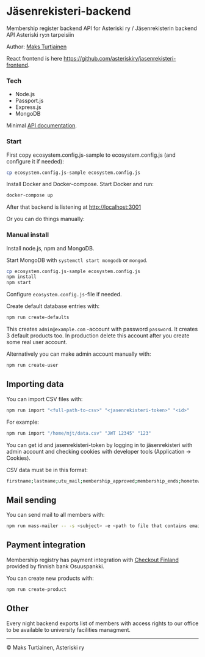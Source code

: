 # Jäsenrekisteri-backend
Membership register backend API for Asteriski ry / Jäsenrekisterin backend API Asteriski ry:n tarpeisiin

Author: [Maks Turtiainen](https://github.com/mjturt)

React frontend is here <https://github.com/asteriskiry/jasenrekisteri-frontend>.

### Tech
- Node.js
- Passport.js
- Express.js
- MongoDB

Minimal [API documentation](./API.md).

### Start

First copy ecosystem.config.js-sample to ecosystem.config.js (and configure it if needed):
```bash
cp ecosystem.config.js-sample ecosystem.config.js
```

Install Docker and Docker-compose. Start Docker and run:
```bash
docker-compose up
```
After that backend is listening at <http://localhost:3001>

Or you can do things manually:

### Manual install

Install node.js, npm and MongoDB.

Start MongoDB with `systemctl start mongodb` or `mongod`.
```bash
cp ecosystem.config.js-sample ecosystem.config.js
npm install
npm start
```
Configure `ecosystem.config.js`-file if needed.

Create default database entries with:
```bash
npm run create-defaults
```
This creates `admin@example.com` -account with password `password`. It creates 3 default products too. In production delete this account after you create some real user account.

Alternatively you can make admin account manually with:
```bash
npm run create-user
```

## Importing data

You can import CSV files with:
```bash
npm run import "<full-path-to-csv>" "<jasenrekisteri-token>" "<id>"
```
For example:
```bash
npm run import "/home/mjt/data.csv" "JWT 12345" "123"
```
You can get id and jasenrekisteri-token by logging in to jäsenrekisteri with admin account and checking cookies with developer tools (Application -> Cookies).

CSV data must be in this format:
```bash
firstname;lastname;utu_mail;membership_approved;membership_ends;hometown;tyy_member;tivia_member;board;
```

## Mail sending

You can send mail to all members with:
```bash
npm run mass-mailer -- -s <subject> -e <path to file that contains email body>
```

## Payment integration

Membership registry has payment integration with [Checkout Finland](https://checkout.fi) provided by finnish bank Osuuspankki.


You can create new products with:
```bash
npm run create-product
```

## Other

Every night backend exports list of members with access rights to our office to be available to university facilities managment.

---
© Maks Turtiainen, Asteriski ry
